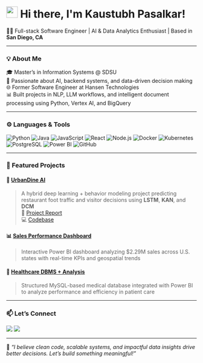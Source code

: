 <h1><img src="https://emojis.slackmojis.com/emojis/images/1531849430/4246/blob-sunglasses.gif?1531849430" width="30"/> Hi there, I'm Kaustubh Pasalkar!</h1>

<p>👨‍💻 Full-stack Software Engineer | AI & Data Analytics Enthusiast | Based in <b>San Diego, CA</b></p>

---

### 💡 About Me

🎓 Master’s in Information Systems @ SDSU  
🧠 Passionate about AI, backend systems, and data-driven decision making  
🌐 Former Software Engineer at Hansen Technologies  
📊 Built projects in NLP, LLM workflows, and intelligent document processing using Python, Vertex AI, and BigQuery  

---

### ⚙️ Languages & Tools

<p>
  <img alt="Python" src="https://img.shields.io/badge/-Python-3776AB?style=flat-square&logo=python&logoColor=white" />
  <img alt="Java" src="https://img.shields.io/badge/-Java-007396?style=flat-square&logo=java&logoColor=white" />
  <img alt="JavaScript" src="https://img.shields.io/badge/-JavaScript-F7DF1E?style=flat-square&logo=javascript&logoColor=black" />
  <img alt="React" src="https://img.shields.io/badge/-React-61DAFB?style=flat-square&logo=react&logoColor=white" />
  <img alt="Node.js" src="https://img.shields.io/badge/-Node.js-339933?style=flat-square&logo=node.js&logoColor=white" />
  <img alt="Docker" src="https://img.shields.io/badge/-Docker-2496ED?style=flat-square&logo=docker&logoColor=white" />
  <img alt="Kubernetes" src="https://img.shields.io/badge/-Kubernetes-326CE5?style=flat-square&logo=kubernetes&logoColor=white" />
  <img alt="PostgreSQL" src="https://img.shields.io/badge/-PostgreSQL-336791?style=flat-square&logo=postgresql&logoColor=white" />
  <img alt="Power BI" src="https://img.shields.io/badge/-Power%20BI-F2C811?style=flat-square&logo=power-bi&logoColor=black" />
  <img alt="GitHub" src="https://img.shields.io/badge/-GitHub-181717?style=flat-square&logo=github&logoColor=white" />
</p>

---

### 🚀 Featured Projects

#### 🧠 [UrbanDine AI](https://github.com/KaustubhPasalkar/UrbanDine-AI)
> A hybrid deep learning + behavior modeling project predicting restaurant foot traffic and visitor decisions using **LSTM**, **KAN**, and **DCM**  
📄 [Project Report](https://drive.google.com/file/d/15LL4qNq80Nz6VHFmje5Rz9od7ASfK_so/view?usp=sharing)  
💻 [Codebase](https://drive.google.com/file/d/1tTHzwM652AZKZVnDmT1nZOPThjLedjaZ/view?usp=sharing)

#### 📊 [Sales Performance Dashboard](https://github.com/KaustubhPasalkar/Comprehensive-Sales-Performance-Dashboard-in-Power-BI)  
> Interactive Power BI dashboard analyzing $2.29M sales across U.S. states with real-time KPIs and geospatial trends

#### 🏥 [Healthcare DBMS + Analysis](https://github.com/KaustubhPasalkar/Patients-Hospital-Visit-Analysis-Project)  
> Structured MySQL-based medical database integrated with Power BI to analyze performance and efficiency in patient care

---

### 📫 Let’s Connect
<a href="https://www.linkedin.com/in/kaustubh-pasalkar-4030731ab/"><img src="https://img.shields.io/badge/-LinkedIn-0077B5?style=flat-square&logo=linkedin&logoColor=white"/></a>
<a href="mailto:kaustubhpasalkar1547@gmail.com"><img src="https://img.shields.io/badge/-Email-D14836?style=flat-square&logo=gmail&logoColor=white"/></a>

---

🔁 _“I believe clean code, scalable systems, and impactful data insights drive better decisions. Let’s build something meaningful!”_

